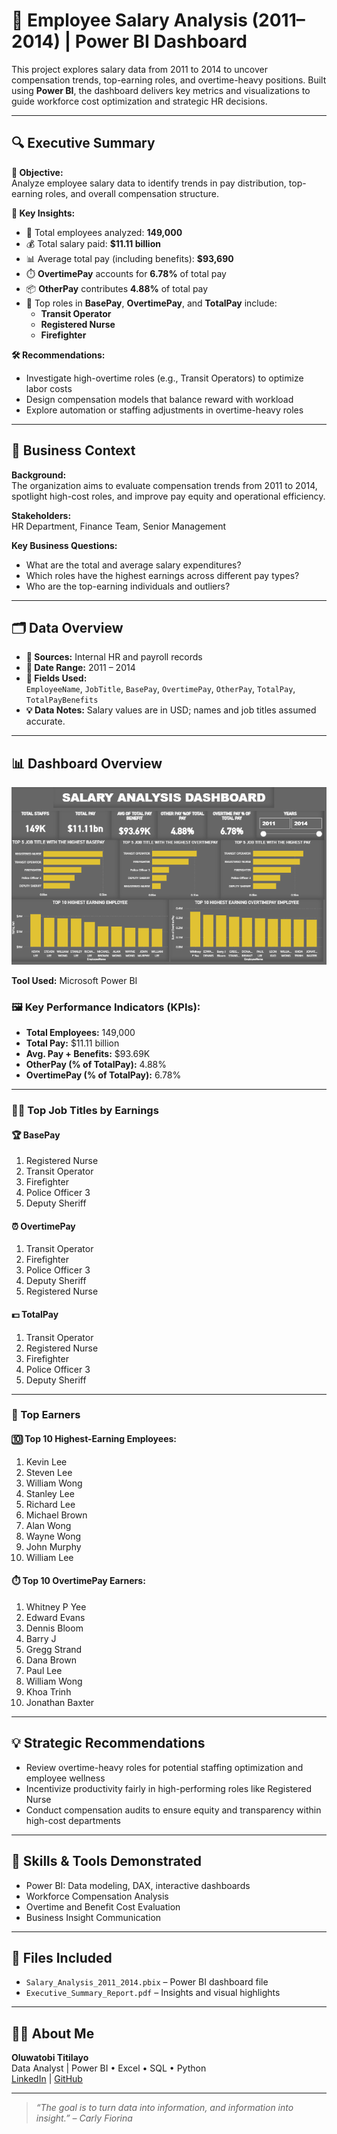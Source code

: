 # 💼 Employee Salary Analysis (2011–2014) | Power BI Dashboard

This project explores salary data from 2011 to 2014 to uncover compensation trends, top-earning roles, and overtime-heavy positions. Built using **Power BI**, the dashboard delivers key metrics and visualizations to guide workforce cost optimization and strategic HR decisions.

---

## 🔍 Executive Summary

**🎯 Objective:**  
Analyze employee salary data to identify trends in pay distribution, top-earning roles, and overall compensation structure.

**📌 Key Insights:**
- 👥 Total employees analyzed: **149,000**
- 💰 Total salary paid: **$11.11 billion**
- 📊 Average total pay (including benefits): **$93,690**
- ⏱️ **OvertimePay** accounts for **6.78%** of total pay
- 📦 **OtherPay** contributes **4.88%** of total pay
- 🥇 Top roles in **BasePay**, **OvertimePay**, and **TotalPay** include:
  - **Transit Operator**
  - **Registered Nurse**
  - **Firefighter**

**🛠 Recommendations:**
- Investigate high-overtime roles (e.g., Transit Operators) to optimize labor costs
- Design compensation models that balance reward with workload
- Explore automation or staffing adjustments in overtime-heavy roles

---

## 🧭 Business Context

**Background:**  
The organization aims to evaluate compensation trends from 2011 to 2014, spotlight high-cost roles, and improve pay equity and operational efficiency.

**Stakeholders:**  
HR Department, Finance Team, Senior Management

**Key Business Questions:**
- What are the total and average salary expenditures?
- Which roles have the highest earnings across different pay types?
- Who are the top-earning individuals and outliers?

---

## 🗂️ Data Overview

- **📁 Sources:** Internal HR and payroll records
- **📅 Date Range:** 2011 – 2014
- **🧾 Fields Used:**  
  `EmployeeName`, `JobTitle`, `BasePay`, `OvertimePay`, `OtherPay`, `TotalPay`, `TotalPayBenefits`
- **💡 Data Notes:** Salary values are in USD; names and job titles assumed accurate.

---

## 📊 Dashboard Overview 
![Dashboard Overview](salary-dashboard.png)

**Tool Used:** Microsoft Power BI

### 🖼️ Key Performance Indicators (KPIs):
- **Total Employees:** 149,000
- **Total Pay:** $11.11 billion
- **Avg. Pay + Benefits:** $93.69K
- **OtherPay (% of TotalPay):** 4.88%
- **OvertimePay (% of TotalPay):** 6.78%

---

### 🧑‍💼 Top Job Titles by Earnings

#### 🏆 BasePay
1. Registered Nurse  
2. Transit Operator  
3. Firefighter  
4. Police Officer 3  
5. Deputy Sheriff

#### ⏰ OvertimePay
1. Transit Operator  
2. Firefighter  
3. Police Officer 3  
4. Deputy Sheriff  
5. Registered Nurse

#### 💵 TotalPay
1. Transit Operator  
2. Registered Nurse  
3. Firefighter  
4. Police Officer 3  
5. Deputy Sheriff

---

### 💸 Top Earners

#### 🔟 Top 10 Highest-Earning Employees:
1. Kevin Lee  
2. Steven Lee  
3. William Wong  
4. Stanley Lee  
5. Richard Lee  
6. Michael Brown  
7. Alan Wong  
8. Wayne Wong  
9. John Murphy  
10. William Lee

#### ⏱️ Top 10 OvertimePay Earners:
1. Whitney P Yee  
2. Edward Evans  
3. Dennis Bloom  
4. Barry J  
5. Gregg Strand  
6. Dana Brown  
7. Paul Lee  
8. William Wong  
9. Khoa Trinh  
10. Jonathan Baxter

---

## 💡 Strategic Recommendations

- Review overtime-heavy roles for potential staffing optimization and employee wellness
- Incentivize productivity fairly in high-performing roles like Registered Nurse
- Conduct compensation audits to ensure equity and transparency within high-cost departments

---

## 🧠 Skills & Tools Demonstrated

- Power BI: Data modeling, DAX, interactive dashboards
- Workforce Compensation Analysis
- Overtime and Benefit Cost Evaluation
- Business Insight Communication

---

## 📁 Files Included

- `Salary_Analysis_2011_2014.pbix` – Power BI dashboard file
- `Executive_Summary_Report.pdf` – Insights and visual highlights

---

## 🙋‍♂️ About Me

**Oluwatobi Titilayo**  
Data Analyst | Power BI • Excel • SQL • Python  
[LinkedIn](https://www.linkedin.com/in/titilayo-oluwatobi/) | [GitHub](https://github.com/Oluwatobi-Data)

---

> _“The goal is to turn data into information, and information into insight.” – Carly Fiorina_
